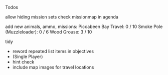 Todos

allow hiding mission sets
check missionmap in agenda

add new animals, ammo, missions:
	Piccabeen Bay Travel: 0 / 10
	Smoke Pole (Muzzleloader): 0 / 6
	Wood Grouse: 3 / 10

tidy
- reword repeated list items in objectives
- (Single Player) 
- hint check
- include map images for travel locations